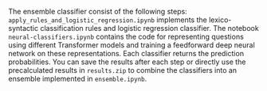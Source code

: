 
The ensemble classifier consist of the following steps: `apply_rules_and_logistic_regression.ipynb` implements the lexico-syntactic classification rules and logistic regression classifier. The notebook `neural-classifiers.ipynb` contains the code for representing questions using different Transformer models and training a feedforward deep neural network on these representations. Each classifier returns the prediction probabilities. You can save the results after each step or directly use the precalculated results in `results.zip` to combine the classifiers into an ensemble implemented in `ensemble.ipynb`.
